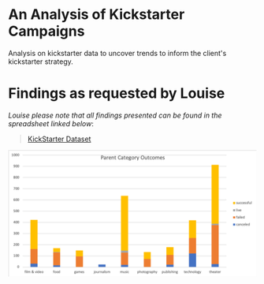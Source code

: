 # An Analysis of Kickstarter Campaigns
Analysis on kickstarter data to uncover trends to inform the client's kickstarter strategy.

# Findings as requested by Louise

_Louise please note that all findings presented can be found in the spreadsheet linked below_:
> [KickStarter Dataset](kickstarter-analysis/data-1-1-3-StarterBook.xlsx)

![](https://raw.githubusercontent.com/hollyouellette/kickstarter-analysis/main/Parent%20Category%20Outcomes.png)





